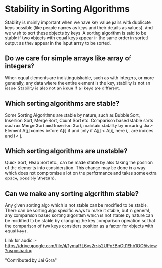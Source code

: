 # Stability in Sorting Algorithms

Stability is mainly important when we have key value pairs with duplicate keys possible (like people names as keys and their details as values). And we wish to sort these objects by keys.
A sorting algorithm is said to be stable if two objects with equal keys appear in the same order in sorted output as they appear in the input array to be sorted.

## Do we care for simple arrays like array of integers?
When equal elements are indistinguishable, such as with integers, or more generally, any data where the entire element is the key, stability is not an issue. Stability is also not an issue if all keys are different.

## Which sorting algorithms are stable?
Some Sorting Algorithms are stable by nature, such as Bubble Sort, Insertion Sort, Merge Sort, Count Sort etc. Comparison based stable sorts such as Merge Sort and Insertion Sort, maintain stability by ensuring that- Element A[j] comes before A[i] if and only if A[j] < A[i], here i, j are indices and i < j.

## Which sorting algorithms are unstable?
Quick Sort, Heap Sort etc., can be made stable by also taking the position of the elements into consideration. This change may be done in a way which does not compromise a lot on the performance and takes some extra space, possibly \theta(n).

## Can we make any sorting algorithm stable?
Any given sorting algo which is not stable can be modified to be stable. There can be sorting algo specific ways to make it stable, but in general, any comparison based sorting algorithm which is not stable by nature can be modified to be stable by changing the key comparison operation so that the comparison of two keys considers position as a factor for objects with equal keys.

Link for audio :- https://drive.google.com/file/d/1ymaRlL6vs2rsis2UPpZBnOtl1Shb1OO5/view?usp=sharing

"Contributed by Jai Gora"
